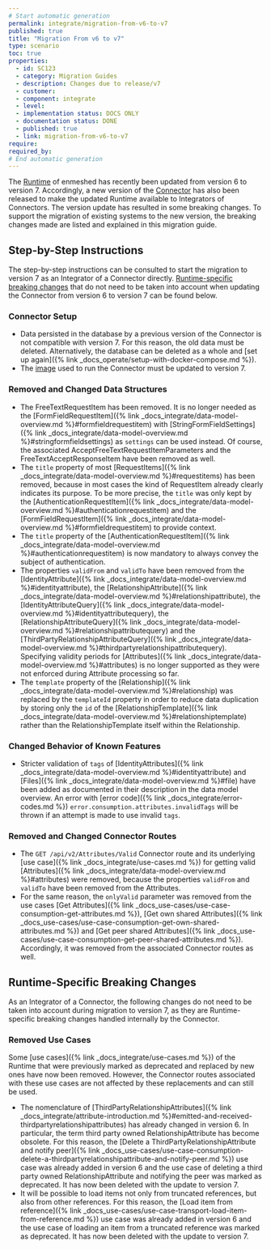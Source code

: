 ```yaml
---
# Start automatic generation
permalink: integrate/migration-from-v6-to-v7
published: true
title: "Migration From v6 to v7"
type: scenario
toc: true
properties:
  - id: SC123
  - category: Migration Guides
  - description: Changes due to release/v7
  - customer:
  - component: integrate
  - level:
  - implementation status: DOCS ONLY
  - documentation status: DONE
  - published: true
  - link: migration-from-v6-to-v7
require:
required_by:
# End automatic generation
---
```


The [Runtime](https://github.com/nmshd/runtime) of enmeshed has recently been updated from version 6 to version 7.
Accordingly, a new version of the [Connector](https://github.com/nmshd/connector) has also been released to make the updated Runtime available to Integrators of Connectors.
The version update has resulted in some breaking changes.
To support the migration of existing systems to the new version, the breaking changes made are listed and explained in this migration guide.

## Step-by-Step Instructions

The step-by-step instructions can be consulted to start the migration to version 7 as an Integrator of a Connector directly.
[Runtime-specific breaking changes](#runtime-specific-breaking-changes) that do not need to be taken into account when updating the Connector from version 6 to version 7 can be found below.

### Connector Setup

- Data persisted in the database by a previous version of the Connector is not compatible with version 7.
  For this reason, the old data must be deleted.
  Alternatively, the database can be deleted as a whole and [set up again]({% link _docs_operate/setup-with-docker-compose.md %}).
- The [image](https://github.com/nmshd/connector?tab=readme-ov-file#connector) used to run the Connector must be updated to version 7.

### Removed and Changed Data Structures

- The FreeTextRequestItem has been removed.
  It is no longer needed as the [FormFieldRequestItem]({% link _docs_integrate/data-model-overview.md %}#formfieldrequestitem) with [StringFormFieldSettings]({% link _docs_integrate/data-model-overview.md %}#stringformfieldsettings) as `settings` can be used instead.
  Of course, the associated AcceptFreeTextRequestItemParameters and the FreeTextAcceptResponseItem have been removed as well.
- The `title` property of most [RequestItems]({% link _docs_integrate/data-model-overview.md %}#requestitems) has been removed, because in most cases the kind of RequestItem already clearly indicates its purpose.
  To be more precise, the `title` was only kept by the [AuthenticationRequestItem]({% link _docs_integrate/data-model-overview.md %}#authenticationrequestitem) and the [FormFieldRequestItem]({% link _docs_integrate/data-model-overview.md %}#formfieldrequestitem) to provide context.
- The `title` property of the [AuthenticationRequestItem]({% link _docs_integrate/data-model-overview.md %}#authenticationrequestitem) is now mandatory to always convey the subject of authentication.
- The properties `validFrom` and `validTo` have been removed from the [IdentityAttribute]({% link _docs_integrate/data-model-overview.md %}#identityattribute), the [RelationshipAttribute]({% link _docs_integrate/data-model-overview.md %}#relationshipattribute), the [IdentityAttributeQuery]({% link _docs_integrate/data-model-overview.md %}#identityattributequery), the [RelationshipAttributeQuery]({% link _docs_integrate/data-model-overview.md %}#relationshipattributequery) and the [ThirdPartyRelationshipAttributeQuery]({% link _docs_integrate/data-model-overview.md %}#thirdpartyrelationshipattributequery).
  Specifying validity periods for [Attributes]({% link _docs_integrate/data-model-overview.md %}#attributes) is no longer supported as they were not enforced during Attribute processing so far.
- The `template` property of the [Relationship]({% link _docs_integrate/data-model-overview.md %}#relationship) was replaced by the `templateId` property in order to reduce data duplication by storing only the `id` of the [RelationshipTemplate]({% link _docs_integrate/data-model-overview.md %}#relationshiptemplate) rather than the RelationshipTemplate itself within the Relationship.

### Changed Behavior of Known Features

- Stricter validation of `tags` of [IdentityAttributes]({% link _docs_integrate/data-model-overview.md %}#identityattribute) and [Files]({% link _docs_integrate/data-model-overview.md %}#file) have been added as documented in their description in the data model overview.
  An error with [error code]({% link _docs_integrate/error-codes.md %}) `error.consumption.attributes.invalidTags` will be thrown if an attempt is made to use invalid `tags`.

### Removed and Changed Connector Routes

- The `GET /api/v2/Attributes/Valid` Connector route and its underlying [use case]({% link _docs_integrate/use-cases.md %}) for getting valid [Attributes]({% link _docs_integrate/data-model-overview.md %}#attributes) were removed, because the properties `validFrom` and `validTo` have been removed from the Attributes.
- For the same reason, the `onlyValid` parameter was removed from the use cases [Get Attributes]({% link _docs_use-cases/use-case-consumption-get-attributes.md %}), [Get own shared Attributes]({% link _docs_use-cases/use-case-consumption-get-own-shared-attributes.md %}) and [Get peer shared Attributes]({% link _docs_use-cases/use-case-consumption-get-peer-shared-attributes.md %}).
  Accordingly, it was removed from the associated Connector routes as well.

## Runtime-Specific Breaking Changes

As an Integrator of a Connector, the following changes do not need to be taken into account during migration to version 7, as they are Runtime-specific breaking changes handled internally by the Connector.

### Removed Use Cases

Some [use cases]({% link _docs_integrate/use-cases.md %}) of the Runtime that were previously marked as deprecated and replaced by new ones have now been removed.
However, the Connector routes associated with these use cases are not affected by these replacements and can still be used.

- The nomenclature of [ThirdPartyRelationshipAttributes]({% link _docs_integrate/attribute-introduction.md %}#emitted-and-received-thirdpartyrelationshipattributes) has already changed in version 6.
  In particular, the term third party owned RelationshipAttribute has become obsolete.
  For this reason, the [Delete a ThirdPartyRelationshipAttribute and notify peer]({% link _docs_use-cases/use-case-consumption-delete-a-thirdpartyrelationshipattribute-and-notify-peer.md %}) use case was already added in version 6 and the use case of deleting a third party owned RelationshipAttribute and notifying the peer was marked as deprecated.
  It has now been deleted with the update to version 7.
- It will be possible to load items not only from truncated references, but also from other references.
  For this reason, the [Load item from reference]({% link _docs_use-cases/use-case-transport-load-item-from-reference.md %}) use case was already added in version 6 and the use case of loading an item from a truncated reference was marked as deprecated.
  It has now been deleted with the update to version 7.
